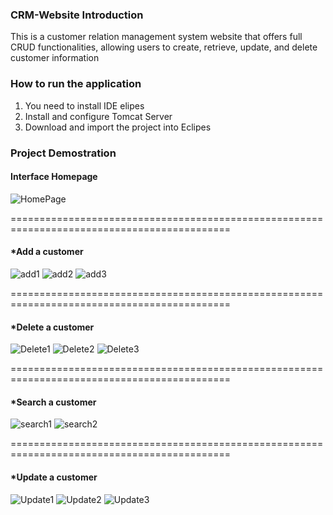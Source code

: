 ### CRM-Website Introduction

This is a customer relation management system website that offers full CRUD functionalities, allowing users to create, retrieve, update, and delete customer information
 
### How to run the application

1. You need to install IDE elipes
2. Install and configure Tomcat Server
3. Download and import the project into Eclipes

### Project Demostration

#### Interface Homepage

![HomePage](https://user-images.githubusercontent.com/70967683/223872371-c916094a-4418-4f8b-b8c3-b44ec6d04b1e.jpg)


============================================================================================


#### *Add a customer 
![add1](https://user-images.githubusercontent.com/70967683/223873339-bfff367b-bea8-4272-9752-f5bee92e3e66.jpg)
![add2](https://user-images.githubusercontent.com/70967683/223873342-58032525-a153-4ec1-b3a1-7e32d515ba7f.jpg)
![add3](https://user-images.githubusercontent.com/70967683/223873343-f75e9359-cd0d-4094-a965-51084a48e097.jpg)


============================================================================================
#### *Delete a customer
![Delete1](https://user-images.githubusercontent.com/70967683/223874132-e6a5cf6f-7dd6-4bb3-8232-4a129f8eaf1a.jpg)
![Delete2](https://user-images.githubusercontent.com/70967683/223874119-9b1731f7-755b-4335-b3f1-74ddf1ddef90.jpg)
![Delete3](https://user-images.githubusercontent.com/70967683/223874122-f626647a-6145-4418-92f7-f7ea38928905.jpg)


============================================================================================


#### *Search a customer
![search1](https://user-images.githubusercontent.com/70967683/223874429-75f51d90-3831-47f0-adcd-62312228839d.jpg)
![search2](https://user-images.githubusercontent.com/70967683/223874430-9114f684-b147-4caa-bd7b-377a2d1c8ddb.jpg)


============================================================================================


#### *Update a customer
![Update1](https://user-images.githubusercontent.com/70967683/223874837-a79d4f4e-fd37-4cf3-b528-1a2556795e4b.jpg)
![Update2](https://user-images.githubusercontent.com/70967683/223874832-b26f01e8-492f-41cc-a0f7-0e5f7fd1a964.jpg)
![Update3](https://user-images.githubusercontent.com/70967683/223874833-bfdb5420-db7d-470a-8848-24134ce6567a.jpg)

